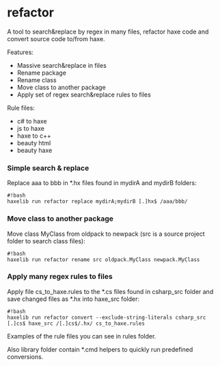 # refactor #

A tool to search&replace by regex in many files, refactor haxe code and convert source code to/from haxe.

Features:

* Massive search&replace in files
* Rename package
* Rename class
* Move class to another package
* Apply set of regex search&replace rules to files

Rule files:

* c# to haxe
* js to haxe
* haxe to c++
* beauty html
* beauty haxe

### Simple search & replace ###
Replace aaa to bbb in *.hx files found in mydirA and mydirB folders:
```
#!bash
haxelib run refactor replace mydirA;mydirB [.]hx$ /aaa/bbb/
```
### Move class to another package ###
Move class MyClass from oldpack to newpack (src is a source project folder to search class files):
```
#!bash
haxelib run refactor rename src oldpack.MyClass newpack.MyClass
```
### Apply many regex rules to files ###
Apply file cs_to_haxe.rules to the \*.cs files found in csharp_src folder and save changed files as \*.hx into haxe_src folder:
```
#!bash
haxelib run refactor convert --exclude-string-literals csharp_src [.]cs$ haxe_src /[.]cs$/.hx/ cs_to_haxe.rules
```
Examples of the rule files you can see in rules folder.

Also library folder contain *.cmd helpers to quickly run predefined conversions.

